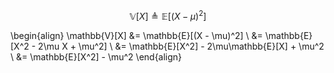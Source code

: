 $$
\mathbb{V}[X] \triangleq \mathbb{E}[(X - \mu)^2]
$$

\begin{align}
\mathbb{V}[X] &= \mathbb{E}[(X - \mu)^2] \\
&= \mathbb{E}[X^2 - 2\mu X + \mu^2] \\
&= \mathbb{E}[X^2] - 2\mu\mathbb{E}[X] + \mu^2 \\
&= \mathbb{E}[X^2] - \mu^2
\end{align}